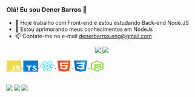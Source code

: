 ### Olá! Eu sou Dener Barros 👋

- 🔭 Hoje trabalho com Front-end e estou estudando Back-end Node.JS
- 🌱 Estou aprimorando meus conhecimentos em NodeJs
- 📫 Contate-me no e-mail denerbarros.eng@gmail.com

<div align="center">
  <a href="https://github.com/DenerBarros">  
  <img height="180em" src="https://github-readme-stats.vercel.app/api?username=DenerBarros&show_icons=true&theme=dracula&include_all_commits=true&count_private=true"/>
  <img height="180em" src="https://github-readme-stats.vercel.app/api/top-langs/?username=DenerBarros&layout=compact&langs_count=7&theme=dracula"/>  
</div>

<div style="display: inline_block" align-itens:"center"><br>
  <img align="center" alt="Rafa-Js" height="30" width="40" src="https://raw.githubusercontent.com/devicons/devicon/master/icons/javascript/javascript-plain.svg">
  <img align="center" alt="Rafa-Ts" height="30" width="40" src="https://raw.githubusercontent.com/devicons/devicon/master/icons/typescript/typescript-plain.svg">
  <img align="center" alt="Rafa-React" height="30" width="40" src="https://raw.githubusercontent.com/devicons/devicon/master/icons/react/react-original.svg">
  <img align="center" alt="Rafa-HTML" height="30" width="40" src="https://raw.githubusercontent.com/devicons/devicon/master/icons/html5/html5-original.svg">
  <img align="center" alt="Rafa-CSS" height="30" width="40" src="https://raw.githubusercontent.com/devicons/devicon/master/icons/css3/css3-original.svg">  
  <img align="center" alt="Rafa-CSS" height="30" width="40" src="https://github.com/devicons/devicon/blob/master/icons/nodejs/nodejs-original.svg">
 </div>
<br>
<br>
<div>
   <a href="https://instagram.com/denermarcos.b" target="_blank"><img src="https://img.shields.io/badge/-Instagram-%23E4405F?style=for-the-badge&logo=instagram&logoColor=white" target="_blank"></a>
   <a href = "mailto:denerbarros.eng@gmail.com"><img src="https://img.shields.io/badge/-Gmail-%23333?style=for-the-badge&logo=gmail&logoColor=white" target="_blank"></a>
   <a href="https://www.linkedin.com/in/dener-marcos/" target="_blank"><img src="https://img.shields.io/badge/-LinkedIn-%230077B5?style=for-the-badge&logo=linkedin&logoColor=white" target="_blank"></a> 
       
 </div>
